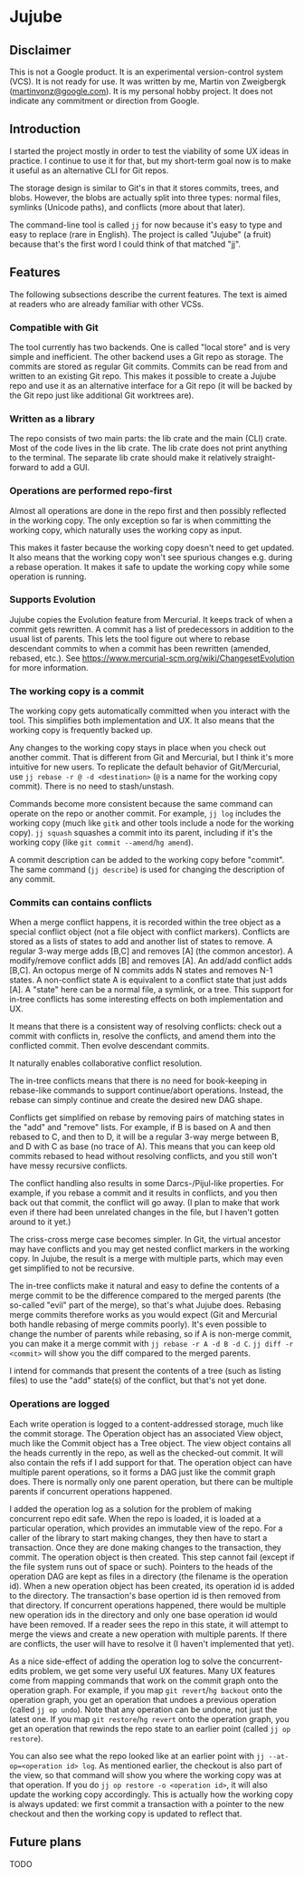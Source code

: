 # Jujube


## Disclaimer

This is not a Google product. It is an experimental version-control system
(VCS). It is not ready for use. It was written by me, Martin von Zweigbergk
(martinvonz@google.com). It is my personal hobby project. It does not indicate
any commitment or direction from Google.


## Introduction

I started the project mostly in order to test the viability of some UX ideas in
practice. I continue to use it for that, but my short-term goal now is to make
it useful as an alternative CLI for Git repos.

The storage design is similar to Git's in that it stores commits, trees, and
blobs. However, the blobs are actually split into three types: normal files,
symlinks (Unicode paths), and conflicts (more about that later).

The command-line tool is called `jj` for now because it's easy to type and easy
to replace (rare in English). The project is called "Jujube" (a fruit) because
that's the first word I could think of that matched "jj".


## Features

The following subsections describe the current features. The text is aimed at
readers who are already familiar with other VCSs.

### Compatible with Git

The tool currently has two backends. One is called "local store" and is very
simple and inefficient. The other backend uses a Git repo as storage. The
commits are stored as regular Git commits. Commits can be read from and written
to an existing Git repo. This makes it possible to create a Jujube repo and use
it as an alternative interface for a Git repo (it will be backed by the Git repo
just like additional Git worktrees are).

### Written as a library

The repo consists of two main parts: the lib crate and the main (CLI)
crate. Most of the code lives in the lib crate. The lib crate does not print
anything to the terminal. The separate lib crate should make it relatively
straight-forward to add a GUI.


### Operations are performed repo-first

Almost all operations are done in the repo first and then possibly reflected in
the working copy. The only exception so far is when committing the working copy,
which naturally uses the working copy as input.

This makes it faster because the working copy doesn't need to get updated. It
also means that the working copy won't see spurious changes e.g. during a rebase
operation. It makes it safe to update the working copy while some operation is
running.

### Supports Evolution

Jujube copies the Evolution feature from Mercurial. It keeps track of when a
commit gets rewritten. A commit has a list of predecessors in addition to the
usual list of parents. This lets the tool figure out where to rebase descendant
commits to when a commit has been rewritten (amended, rebased, etc.). See
https://www.mercurial-scm.org/wiki/ChangesetEvolution for more information.

### The working copy is a commit

The working copy gets automatically committed when you interact with the
tool. This simplifies both implementation and UX. It also means that the working
copy is frequently backed up.

Any changes to the working copy stays in place when you check out another
commit. That is different from Git and Mercurial, but I think it's more
intuitive for new users. To replicate the default behavior of Git/Mercurial, use
`jj rebase -r @ -d <destination>` (`@` is a name for the working copy
commit). There is no need to stash/unstash.

Commands become more consistent because the same command can operate on the repo
or another commit. For example, `jj log` includes the working copy (much like
`gitk` and other tools include a node for the working copy). `jj squash`
squashes a commit into its parent, including if it's the working copy (like `git
commit --amend`/`hg amend`).

A commit description can be added to the working copy before "commit". The same
command (`jj describe`) is used for changing the description of any commit.

### Commits can contains conflicts

When a merge conflict happens, it is recorded within the tree object as a
special conflict object (not a file object with conflict markers). Conflicts are
stored as a lists of states to add and another list of states to remove. A
regular 3-way merge adds [B,C] and removes [A] (the common ancestor). A
modify/remove conflict adds [B] and removes [A]. An add/add conflict adds
[B,C]. An octopus merge of N commits adds N states and removes N-1 states. A
non-conflict state A is equivalent to a conflict state that just adds [A]. A
"state" here can be a normal file, a symlink, or a tree. This support for
in-tree conflicts has some interesting effects on both implementation and UX.

It means that there is a consistent way of resolving conflicts: check out a
commit with conflicts in, resolve the conflicts, and amend them into the
conflicted commit. Then evolve descendant commits.

It naturally enables collaborative conflict resolution.

The in-tree conflicts means that there is no need for book-keeping in
rebase-like commands to support continue/abort operations. Instead, the rebase
can simply continue and create the desired new DAG shape.

Conflicts get simplified on rebase by removing pairs of matching states in the
"add" and "remove" lists. For example, if B is based on A and then rebased to C,
and then to D, it will be a regular 3-way merge between B, and D with C as base
(no trace of A). This means that you can keep old commits rebased to head
without resolving conflicts, and you still won't have messy recursive conflicts.

The conflict handling also results in some Darcs-/Pijul-like properties. For
example, if you rebase a commit and it results in conflicts, and you then back
out that commit, the conflict will go away. (I plan to make that work even if
there had been unrelated changes in the file, but I haven't gotten around to it
yet.)

The criss-cross merge case becomes simpler. In Git, the virtual ancestor may
have conflicts and you may get nested conflict markers in the working copy. In
Jujube, the result is a merge with multiple parts, which may even get simplified
to not be recursive.

The in-tree conflicts make it natural and easy to define the contents of a merge
commit to be the difference compared to the merged parents (the so-called "evil"
part of the merge), so that's what Jujube does. Rebasing merge commits therefore
works as you would expect (Git and Mercurial both handle rebasing of merge
commits poorly). It's even possible to change the number of parents while
rebasing, so if A is non-merge commit, you can make it a merge commit with `jj
rebase -r A -d B -d C`. `jj diff -r <commit>` will show you the diff compared to
the merged parents.

I intend for commands that present the contents of a tree (such as listing
files) to use the "add" state(s) of the conflict, but that's not yet done.

### Operations are logged

Each write operation is logged to a content-addressed storage, much like the
commit storage. The Operation object has an associated View object, much like
the Commit object has a Tree object. The view object contains all the heads
currently in the repo, as well as the checked-out commit. It will also contain
the refs if I add support for that. The operation object can have multiple
parent operations, so it forms a DAG just like the commit graph does. There is
normally only one parent operation, but there can be multiple parents if
concurrent operations happened.

I added the operation log as a solution for the problem of making concurrent
repo edit safe. When the repo is loaded, it is loaded at a particular operation,
which provides an immutable view of the repo. For a caller of the library to
start making changes, they then have to start a transaction. Once they are done
making changes to the transaction, they commit. The operation object is then
created. This step cannot fail (except if the file system runs out of space or
such). Pointers to the heads of the operation DAG are kept as files in a
directory (the filename is the operation id). When a new operation object has
been created, its operation id is added to the directory. The transaction's base
opertion id is then removed from that directory. If concurrent operations
happened, there would be multiple new operation ids in the directory and only
one base operation id would have been removed. If a reader sees the repo in this
state, it will attempt to merge the views and create a new operation with
multiple parents. If there are conflicts, the user will have to resolve it (I
haven't implemented that yet).

As a nice side-effect of adding the operation log to solve the concurrent-edits
problem, we get some very useful UX features. Many UX features come from mapping
commands that work on the commit graph onto the operation graph. For example, if
you map `git revert`/`hg backout` onto the operation graph, you get an operation
that undoes a previous operation (called `jj op undo`). Note that any operation
can be undone, not just the latest one. If you map `git restore`/`hg revert`
onto the operation graph, you get an operation that rewinds the repo state to an
earlier point (called `jj op restore`).

You can also see what the repo looked like at an earlier point with `jj
--at-op=<operation id> log`. As mentioned earlier, the checkout is also part of
the view, so that command will show you where the working copy was at that
operation. If you do `jj op restore -o <operation id>`, it will also update the
working copy accordingly. This is actually how the working copy is always
updated: we first commit a transaction with a pointer to the new checkout and
then the working copy is updated to reflect that.

## Future plans

TODO
